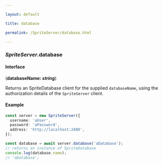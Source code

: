 ```yaml
---

layout: default

title: database

permalink: /SpriteServer/database.html

---
```


### _SpriteServer_.database

#### Interface

(**databaseName: *string***)

Returns an SpriteDatabase client for the supplied `databaseName`,
using the authorization details of the `SpriteServer` client.

#### Example

```ts
const server = new SpriteServer({
  username: 'aUser',
  password: 'aPassword',
  address: 'http://localhost:2480',
});

const database = await server.database('aDatabase');
// returns an instance of SpriteDatabase
console.log(database.name);
// 'aDatabase';
```

